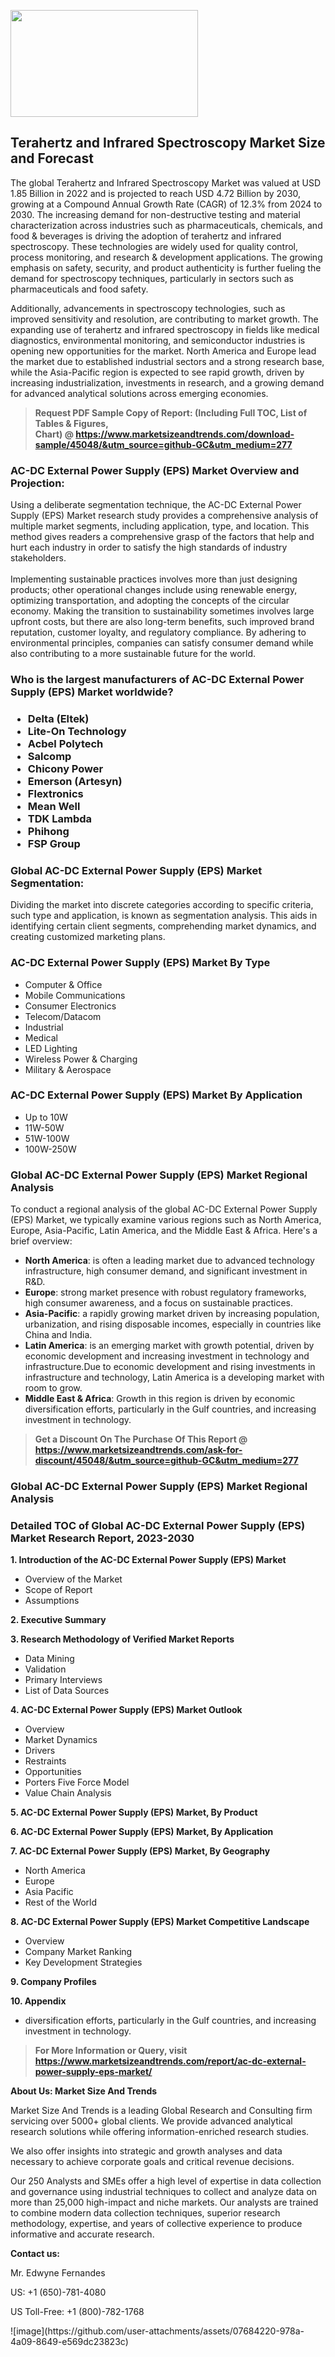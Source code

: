 <p><img class="alignnone size-medium wp-image-20088" src="https://ffe5etoiles.com/wp-content/uploads/2024/12/MST1-300x171.png" alt="" width="300" height="171" /></p><h2>Terahertz and Infrared Spectroscopy Market Size and Forecast</h2><p>The global Terahertz and Infrared Spectroscopy Market was valued at USD 1.85 Billion in 2022 and is projected to reach USD 4.72 Billion by 2030, growing at a Compound Annual Growth Rate (CAGR) of 12.3% from 2024 to 2030. The increasing demand for non-destructive testing and material characterization across industries such as pharmaceuticals, chemicals, and food & beverages is driving the adoption of terahertz and infrared spectroscopy. These technologies are widely used for quality control, process monitoring, and research & development applications. The growing emphasis on safety, security, and product authenticity is further fueling the demand for spectroscopy techniques, particularly in sectors such as pharmaceuticals and food safety.</p><p>Additionally, advancements in spectroscopy technologies, such as improved sensitivity and resolution, are contributing to market growth. The expanding use of terahertz and infrared spectroscopy in fields like medical diagnostics, environmental monitoring, and semiconductor industries is opening new opportunities for the market. North America and Europe lead the market due to established industrial sectors and a strong research base, while the Asia-Pacific region is expected to see rapid growth, driven by increasing industrialization, investments in research, and a growing demand for advanced analytical solutions across emerging economies.</p></p><blockquote id="" class=""><strong>Request PDF Sample Copy of Report: (Including Full TOC, List of Tables &amp; Figures, Chart)&nbsp;@&nbsp;<strong><a href="https://www.marketsizeandtrends.com/download-sample/45048/&utm_source=github-GC&utm_medium=277" target="_blank">https://www.marketsizeandtrends.com/download-sample/45048/&utm_source=github-GC&utm_medium=277</a></strong></strong></blockquote><h3 id="" class="">AC-DC External Power Supply (EPS) Market&nbsp;Overview and Projection:</h3><p id="" class="">Using a deliberate segmentation technique, the AC-DC External Power Supply (EPS) Market research study provides a comprehensive analysis of multiple market segments, including application, type, and location. This method gives readers a comprehensive grasp of the factors that help and hurt each industry in order to satisfy the high standards of industry stakeholders. <br /> <br />Implementing sustainable practices involves more than just designing products; other operational changes include using renewable energy, optimizing transportation, and adopting the concepts of the circular economy. Making the transition to sustainability sometimes involves large upfront costs, but there are also long-term benefits, such improved brand reputation, customer loyalty, and regulatory compliance. By adhering to environmental principles, companies can satisfy consumer demand while also contributing to a more sustainable future for the world.</p><h3 id="" class="">Who is the largest manufacturers of&nbsp;AC-DC External Power Supply (EPS) Market worldwide?</h3><h3 class=""><p><ul><li>Delta (Eltek) </li><li> Lite-On Technology </li><li> Acbel Polytech </li><li> Salcomp </li><li> Chicony Power </li><li> Emerson (Artesyn) </li><li> Flextronics </li><li> Mean Well </li><li> TDK Lambda </li><li> Phihong </li><li> FSP Group</li></ul></p></h3><h3 id="" class="">Global&nbsp;AC-DC External Power Supply (EPS) Market Segmentation:</h3><p id="" class="">Dividing the market into discrete categories according to specific criteria, such type and application, is known as segmentation analysis. This aids in identifying certain client segments, comprehending market dynamics, and creating customized marketing plans.</p><h3 id="" class="">AC-DC External Power Supply (EPS) Market&nbsp;By Type</h3><p><p><ul><li>Computer & Office </li><li> Mobile Communications </li><li> Consumer Electronics </li><li> Telecom/Datacom </li><li> Industrial </li><li> Medical </li><li> LED Lighting </li><li> Wireless Power & Charging </li><li> Military & Aerospace</p></li></ul></p></p><h3 id="" class="">AC-DC External Power Supply (EPS) Market&nbsp;By Application</h3><p class=""><p><ul><li>Up to 10W </li><li> 11W-50W </li><li> 51W-100W </li><li> 100W-250W</li></ul></p></p><h3 id="" class="">Global AC-DC External Power Supply (EPS) Market Regional Analysis</h3><p id="" class="">To conduct a regional analysis of the global AC-DC External Power Supply (EPS) Market, we typically examine various regions such as North America, Europe, Asia-Pacific, Latin America, and the Middle East &amp; Africa. Here's a brief overview:</p><ul><li><strong>North America</strong>: is often a leading market due to advanced technology infrastructure, high consumer demand, and significant investment in R&amp;D.</li><li><strong>Europe</strong>: strong market presence with robust regulatory frameworks, high consumer awareness, and a focus on sustainable practices.</li><li><strong>Asia-Pacific</strong>: a rapidly growing market driven by increasing population, urbanization, and rising disposable incomes, especially in countries like China and India.</li><li><strong>Latin America</strong>: is an emerging market with growth potential, driven by economic development and increasing investment in technology and infrastructure.Due to economic development and rising investments in infrastructure and technology, Latin America is a developing market with room to grow.</li><li><strong>Middle East &amp; Africa</strong>: Growth in this region is driven by economic diversification efforts, particularly in the Gulf countries, and increasing investment in technology.</li></ul><blockquote id="" class=""><strong>Get a Discount On The Purchase Of This Report @ <strong><a href="https://www.marketsizeandtrends.com/ask-for-discount/45048/&utm_source=github-GC&utm_medium=277" target="_blank">https://www.marketsizeandtrends.com/ask-for-discount/45048/&utm_source=github-GC&utm_medium=277</a></strong></strong></blockquote><h3 id="" class="">Global AC-DC External Power Supply (EPS) Market Regional Analysis</h3><h3 id="" class="">Detailed TOC of Global AC-DC External Power Supply (EPS) Market Research Report, 2023-2030</h3><p id="" class=""><strong>1. Introduction of the AC-DC External Power Supply (EPS) Market</strong></p><ul><li>Overview of the Market</li><li>Scope of Report</li><li>Assumptions</li></ul><p id="" class=""><strong>2. Executive Summary</strong></p><p id="" class=""><strong>3. Research Methodology of Verified Market Reports</strong></p><ul><li>Data Mining</li><li>Validation</li><li>Primary Interviews</li><li>List of Data Sources</li></ul><p id="" class=""><strong>4. AC-DC External Power Supply (EPS) Market Outlook</strong></p><ul><li>Overview</li><li>Market Dynamics</li><li>Drivers</li><li>Restraints</li><li>Opportunities</li><li>Porters Five Force Model</li><li>Value Chain Analysis</li></ul><p id="" class=""><strong>5. AC-DC External Power Supply (EPS) Market, By Product</strong></p><p id="" class=""><strong>6. AC-DC External Power Supply (EPS) Market, By Application</strong></p><p id="" class=""><strong>7. AC-DC External Power Supply (EPS) Market, By Geography</strong></p><ul><li>North America</li><li>Europe</li><li>Asia Pacific</li><li>Rest of the World</li></ul><p id="" class=""><strong>8. AC-DC External Power Supply (EPS) Market Competitive Landscape</strong></p><ul><li>Overview</li><li>Company Market Ranking</li><li>Key Development Strategies</li></ul><p id="" class=""><strong>9. Company Profiles</strong></p><p id="" class=""><strong>10. Appendix</strong></p><ul><li>diversification efforts, particularly in the Gulf countries, and increasing investment in technology.</li></ul><blockquote id="" class=""><strong>For More Information or Query, visit <strong><strong><a href="https://www.marketsizeandtrends.com/report/ac-dc-external-power-supply-eps-market/" target="_blank">https://www.marketsizeandtrends.com/report/ac-dc-external-power-supply-eps-market/</a></strong></strong></strong></blockquote><p id="" class=""><strong>About Us: Market Size And Trends</strong></p><p id="" class="">Market Size And Trends is a leading Global Research and Consulting firm servicing over 5000+ global clients. We provide advanced analytical research solutions while offering information-enriched research studies.</p><p id="" class="">We also offer insights into strategic and growth analyses and data necessary to achieve corporate goals and critical revenue decisions.</p><p id="" class="">Our 250 Analysts and SMEs offer a high level of expertise in data collection and governance using industrial techniques to collect and analyze data on more than 25,000 high-impact and niche markets. Our analysts are trained to combine modern data collection techniques, superior research methodology, expertise, and years of collective experience to produce informative and accurate research.</p><p id="" class=""><strong>Contact us:</strong></p><p id="" class="">Mr. Edwyne Fernandes</p><p id="" class="">US: +1 (650)-781-4080</p><p id="" class="">US Toll-Free: +1 (800)-782-1768</p>
![image](https://github.com/user-attachments/assets/07684220-978a-4a09-8649-e569dc23823c)
